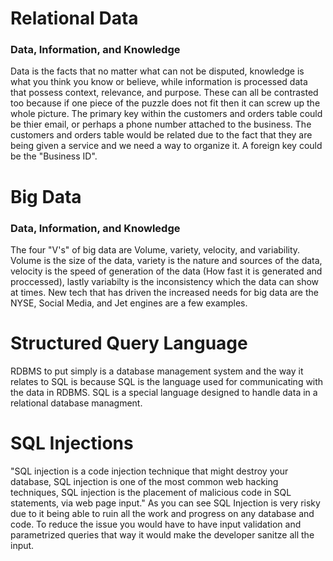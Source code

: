 # Relational Data

### Data, Information, and Knowledge
Data is the facts that no matter what can not be disputed, knowledge is what you think you know or believe, while information is processed data that possess context, relevance, and purpose. These can all be contrasted too because if one piece of the puzzle does not fit then it can screw up the whole picture. The primary key within the customers and orders table could be thier email, or perhaps a phone number attached to the business. The customers and orders table would be related due to the fact that they are being given a service and we need a way to organize it. A foreign key could be the "Business ID". 

# Big Data

### Data, Information, and Knowledge
The four "V's" of big data are Volume, variety, velocity, and variability. Volume is the size of the data, variety is the nature and sources of the data, velocity is the speed of generation of the data (How fast it is generated and proccessed), lastly variabilty is the inconsistency which the data can show at times. New tech that has driven the increased needs for big data are the NYSE, Social Media, and Jet engines are a few examples. 

# Structured Query Language
RDBMS to put simply is a database management system and the way it relates to SQL is because SQL is the language used for communicating with the data in RDBMS. SQL is a special language designed to handle data in a relational database managment.  

# SQL Injections 
"SQL injection is a code injection technique that might destroy your database, SQL injection is one of the most common web hacking techniques, SQL injection is the placement of malicious code in SQL statements, via web page input." As you can see SQL Injection is very risky due to it being able to ruin all the work and progress on any database and code. To reduce the issue you would have to have input validation and parametrized queries that way it would make the developer sanitze all the input. 

